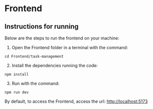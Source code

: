 # Frontend

## Instructions for running

Below are the steps to run the frontend on your machine:

1. Open the Frontend folder in a terminal with the command:
```
cd Frontend/task-management
```
2. Install the dependencies running the code:
```
npm install
```
3. Run with the command:
```
npm run dev
```

By default, to access the Frontend, access the url: [http://localhost:5173](http://localhost:5173)
